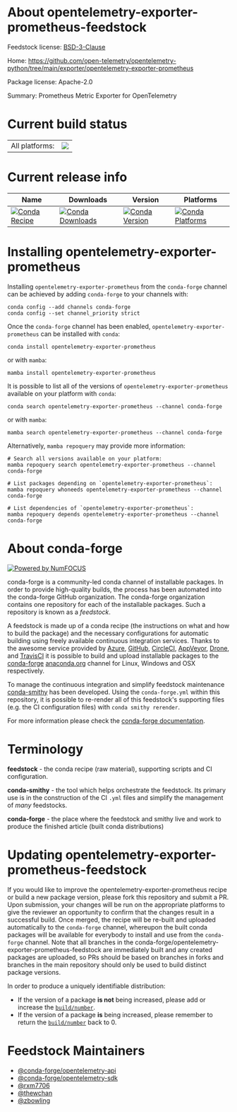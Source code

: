 About opentelemetry-exporter-prometheus-feedstock
=================================================

Feedstock license: [BSD-3-Clause](https://github.com/conda-forge/opentelemetry-exporter-prometheus-feedstock/blob/main/LICENSE.txt)

Home: https://github.com/open-telemetry/opentelemetry-python/tree/main/exporter/opentelemetry-exporter-prometheus

Package license: Apache-2.0

Summary: Prometheus Metric Exporter for OpenTelemetry

Current build status
====================


<table><tr><td>All platforms:</td>
    <td>
      <a href="https://dev.azure.com/conda-forge/feedstock-builds/_build/latest?definitionId=20369&branchName=main">
        <img src="https://dev.azure.com/conda-forge/feedstock-builds/_apis/build/status/opentelemetry-exporter-prometheus-feedstock?branchName=main">
      </a>
    </td>
  </tr>
</table>

Current release info
====================

| Name | Downloads | Version | Platforms |
| --- | --- | --- | --- |
| [![Conda Recipe](https://img.shields.io/badge/recipe-opentelemetry--exporter--prometheus-green.svg)](https://anaconda.org/conda-forge/opentelemetry-exporter-prometheus) | [![Conda Downloads](https://img.shields.io/conda/dn/conda-forge/opentelemetry-exporter-prometheus.svg)](https://anaconda.org/conda-forge/opentelemetry-exporter-prometheus) | [![Conda Version](https://img.shields.io/conda/vn/conda-forge/opentelemetry-exporter-prometheus.svg)](https://anaconda.org/conda-forge/opentelemetry-exporter-prometheus) | [![Conda Platforms](https://img.shields.io/conda/pn/conda-forge/opentelemetry-exporter-prometheus.svg)](https://anaconda.org/conda-forge/opentelemetry-exporter-prometheus) |

Installing opentelemetry-exporter-prometheus
============================================

Installing `opentelemetry-exporter-prometheus` from the `conda-forge` channel can be achieved by adding `conda-forge` to your channels with:

```
conda config --add channels conda-forge
conda config --set channel_priority strict
```

Once the `conda-forge` channel has been enabled, `opentelemetry-exporter-prometheus` can be installed with `conda`:

```
conda install opentelemetry-exporter-prometheus
```

or with `mamba`:

```
mamba install opentelemetry-exporter-prometheus
```

It is possible to list all of the versions of `opentelemetry-exporter-prometheus` available on your platform with `conda`:

```
conda search opentelemetry-exporter-prometheus --channel conda-forge
```

or with `mamba`:

```
mamba search opentelemetry-exporter-prometheus --channel conda-forge
```

Alternatively, `mamba repoquery` may provide more information:

```
# Search all versions available on your platform:
mamba repoquery search opentelemetry-exporter-prometheus --channel conda-forge

# List packages depending on `opentelemetry-exporter-prometheus`:
mamba repoquery whoneeds opentelemetry-exporter-prometheus --channel conda-forge

# List dependencies of `opentelemetry-exporter-prometheus`:
mamba repoquery depends opentelemetry-exporter-prometheus --channel conda-forge
```


About conda-forge
=================

[![Powered by
NumFOCUS](https://img.shields.io/badge/powered%20by-NumFOCUS-orange.svg?style=flat&colorA=E1523D&colorB=007D8A)](https://numfocus.org)

conda-forge is a community-led conda channel of installable packages.
In order to provide high-quality builds, the process has been automated into the
conda-forge GitHub organization. The conda-forge organization contains one repository
for each of the installable packages. Such a repository is known as a *feedstock*.

A feedstock is made up of a conda recipe (the instructions on what and how to build
the package) and the necessary configurations for automatic building using freely
available continuous integration services. Thanks to the awesome service provided by
[Azure](https://azure.microsoft.com/en-us/services/devops/), [GitHub](https://github.com/),
[CircleCI](https://circleci.com/), [AppVeyor](https://www.appveyor.com/),
[Drone](https://cloud.drone.io/welcome), and [TravisCI](https://travis-ci.com/)
it is possible to build and upload installable packages to the
[conda-forge](https://anaconda.org/conda-forge) [anaconda.org](https://anaconda.org/)
channel for Linux, Windows and OSX respectively.

To manage the continuous integration and simplify feedstock maintenance
[conda-smithy](https://github.com/conda-forge/conda-smithy) has been developed.
Using the ``conda-forge.yml`` within this repository, it is possible to re-render all of
this feedstock's supporting files (e.g. the CI configuration files) with ``conda smithy rerender``.

For more information please check the [conda-forge documentation](https://conda-forge.org/docs/).

Terminology
===========

**feedstock** - the conda recipe (raw material), supporting scripts and CI configuration.

**conda-smithy** - the tool which helps orchestrate the feedstock.
                   Its primary use is in the construction of the CI ``.yml`` files
                   and simplify the management of *many* feedstocks.

**conda-forge** - the place where the feedstock and smithy live and work to
                  produce the finished article (built conda distributions)


Updating opentelemetry-exporter-prometheus-feedstock
====================================================

If you would like to improve the opentelemetry-exporter-prometheus recipe or build a new
package version, please fork this repository and submit a PR. Upon submission,
your changes will be run on the appropriate platforms to give the reviewer an
opportunity to confirm that the changes result in a successful build. Once
merged, the recipe will be re-built and uploaded automatically to the
`conda-forge` channel, whereupon the built conda packages will be available for
everybody to install and use from the `conda-forge` channel.
Note that all branches in the conda-forge/opentelemetry-exporter-prometheus-feedstock are
immediately built and any created packages are uploaded, so PRs should be based
on branches in forks and branches in the main repository should only be used to
build distinct package versions.

In order to produce a uniquely identifiable distribution:
 * If the version of a package **is not** being increased, please add or increase
   the [``build/number``](https://docs.conda.io/projects/conda-build/en/latest/resources/define-metadata.html#build-number-and-string).
 * If the version of a package **is** being increased, please remember to return
   the [``build/number``](https://docs.conda.io/projects/conda-build/en/latest/resources/define-metadata.html#build-number-and-string)
   back to 0.

Feedstock Maintainers
=====================

* [@conda-forge/opentelemetry-api](https://github.com/orgs/conda-forge/teams/opentelemetry-api/)
* [@conda-forge/opentelemetry-sdk](https://github.com/orgs/conda-forge/teams/opentelemetry-sdk/)
* [@rxm7706](https://github.com/rxm7706/)
* [@thewchan](https://github.com/thewchan/)
* [@zbowling](https://github.com/zbowling/)


